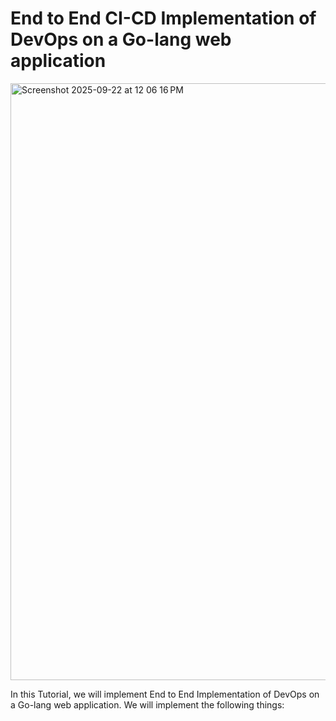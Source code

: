 # End to End CI-CD Implementation of DevOps on a Go-lang web application

<img width="645" height="955" alt="Screenshot 2025-09-22 at 12 06 16 PM" src="https://github.com/user-attachments/assets/dd9d53e1-d897-4c5d-aba5-3b300e2b55dd" />

In this Tutorial, we will implement End to End Implementation of DevOps on a Go-lang web application. We will implement the following things:

